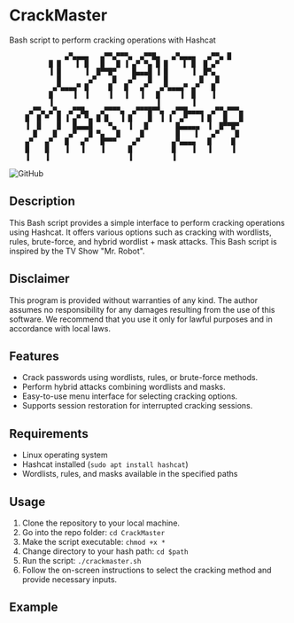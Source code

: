 # CrackMaster
Bash script to perform cracking operations with Hashcat

         	      ▄▀▄▄▄▄   ▄▀▀▄▀▀▀▄  ▄▀▀█▄   ▄▀▄▄▄▄   ▄▀▀▄ █            
		      █ █    ▌ █   █   █ ▐ ▄▀ ▀▄ █ █    ▌ █  █ ▄▀            
		      ▐ █      ▐  █▀▀█▀    █▄▄▄█ ▐ █      ▐  █▀▄             
		        █       ▄▀    █   ▄▀   █   █        █   █            
		       ▄▀▄▄▄▄▀ █     █   █   ▄▀   ▄▀▄▄▄▄▀ ▄▀   █             
		      █     ▐  ▐     ▐   ▐   ▐   █     ▐  █    ▐             
		      ▐                          ▐        ▐                  
		 ▄▀▀▄ ▄▀▄  ▄▀▀█▄   ▄▀▀▀▀▄  ▄▀▀▀█▀▀▄  ▄▀▀█▄▄▄▄  ▄▀▀▄▀▀▀▄
		█  █ ▀  █ ▐ ▄▀ ▀▄ █ █   ▐ █    █  ▐ ▐  ▄▀   ▐ █   █   █
		▐  █    █   █▄▄▄█    ▀▄   ▐   █       █▄▄▄▄▄  ▐  █▀▀█▀ 
		  █    █   ▄▀   █ ▀▄   █     █        █    ▌   ▄▀    █ 
		▄▀   ▄▀   █   ▄▀   █▀▀▀    ▄▀        ▄▀▄▄▄▄   █     █  
		█    █    ▐   ▐    ▐      █          █    ▐   ▐     ▐  
		▐    ▐                    ▐          ▐                 

![GitHub](https://img.shields.io/github/license/yourusername/Bash-Crack-Script)

## Description
This Bash script provides a simple interface to perform cracking operations using Hashcat. It offers various options such as cracking with wordlists, rules, brute-force, and hybrid wordlist + mask attacks. This Bash script is inspired by the TV Show "Mr. Robot".

## Disclaimer
This program is provided without warranties of any kind. The author assumes no responsibility for any damages resulting from the use of this software. We recommend that you use it only for lawful purposes and in accordance with local laws.

## Features
- Crack passwords using wordlists, rules, or brute-force methods.
- Perform hybrid attacks combining wordlists and masks.
- Easy-to-use menu interface for selecting cracking options.
- Supports session restoration for interrupted cracking sessions.

## Requirements
- Linux operating system
- Hashcat installed (`sudo apt install hashcat`)
- Wordlists, rules, and masks available in the specified paths

## Usage
1. Clone the repository to your local machine.
2. Go into the repo folder: `cd CrackMaster`
3. Make the script executable: `chmod +x *`
4. Change directory to your hash path: `cd $path`
5. Run the script: `./crackmaster.sh`
6. Follow the on-screen instructions to select the cracking method and provide necessary inputs.

## Example
